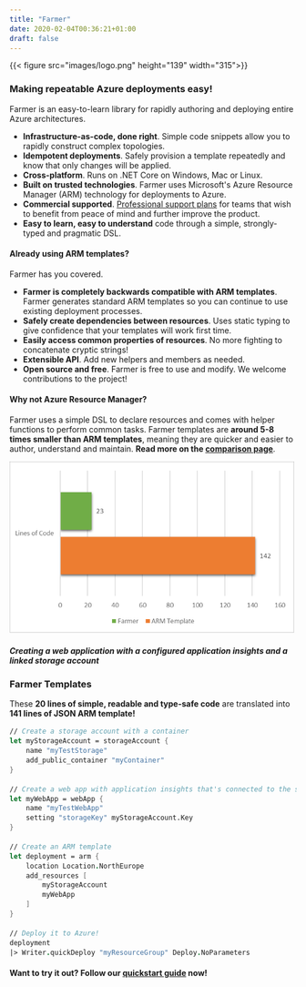 ```yaml
---
title: "Farmer"
date: 2020-02-04T00:36:21+01:00
draft: false
---
```


{{< figure src="images/logo.png" height="139" width="315">}}

### Making repeatable Azure deployments easy!
Farmer is an easy-to-learn library for rapidly authoring and deploying entire Azure architectures.

* **Infrastructure-as-code, done right**. Simple code snippets allow you to rapidly construct complex topologies.
* **Idempotent deployments**. Safely provision a template repeatedly and know that only changes will be applied.
* **Cross-platform**. Runs on .NET Core on Windows, Mac or Linux.
* **Built on trusted technologies**. Farmer uses Microsoft's Azure Resource Manager (ARM) technology for deployments to Azure.
* **Commercial supported**. [Professional support plans](support/) for teams that wish to benefit from peace of mind and further improve the product.
* **Easy to learn, easy to understand** code through a simple, strongly-typed and pragmatic DSL.

#### Already using ARM templates?
Farmer has you covered.

* **Farmer is completely backwards compatible with ARM templates**. Farmer generates standard ARM templates so you can continue to use existing deployment processes.
* **Safely create dependencies between resources**. Uses static typing to give confidence that your templates will work first time.
* **Easily access common properties of resources**. No more fighting to concatenate cryptic strings!
* **Extensible API**. Add new helpers and members as needed.
* **Open source and free**. Farmer is free to use and modify. We welcome contributions to the project!

#### Why not Azure Resource Manager?
Farmer uses a simple DSL to declare resources and comes with helper functions to perform common tasks. Farmer templates are **around 5-8 times smaller than ARM templates**, meaning they are quicker and easier to author, understand and maintain. **Read more on the [comparison page](arm-vs-farmer/)**.

![](images/comparison.png)

##### Creating a web application with a configured application insights and a linked storage account

### Farmer Templates

These **20 lines of simple, readable and type-safe code** are translated into **141 lines of JSON ARM template!**

```fsharp
// Create a storage account with a container
let myStorageAccount = storageAccount {
    name "myTestStorage"
    add_public_container "myContainer"
}

// Create a web app with application insights that's connected to the storage account.
let myWebApp = webApp {
    name "myTestWebApp"
    setting "storageKey" myStorageAccount.Key
}

// Create an ARM template
let deployment = arm {
    location Location.NorthEurope
    add_resources [
        myStorageAccount
        myWebApp
    ]
}

// Deploy it to Azure!
deployment
|> Writer.quickDeploy "myResourceGroup" Deploy.NoParameters
```

#### Want to try it out? Follow our [quickstart guide](quickstarts/quickstart-1) now!
